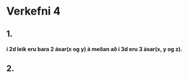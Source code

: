# Verkefni 4

## 1.
#### í 2d leik eru bara 2 ásar(x og y) á meðan að í 3d eru 3 ásar(x, y og z).

## 2.
####
